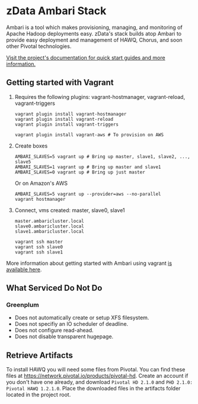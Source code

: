 zData Ambari Stack
==================
Ambari is a tool which makes provisioning, managing, and monitoring of Apache Hadoop deployments easy.  zData's stack builds atop Ambari to provide easy deployment and management of HAWQ, Chorus, and soon other Pivotal technologies.

[Visit the project's documentation for quick start guides and more information.](http://zdata-inc.github.io/ambari-stack)


Getting started with Vagrant
----------------------------

1. Requires the following plugins: vagrant-hostmanager, vagrant-reload, vagrant-triggers

    ```
    vagrant plugin install vagrant-hostmanager
    vagrant plugin install vagrant-reload
    vagrant plugin install vagrant-triggers

    vagrant plugin install vagrant-aws # To provision on AWS
    ```

2. Create boxes

    ```
    AMBARI_SLAVES=5 vagrant up # Bring up master, slave1, slave2, ..., slave5
    AMBARI_SLAVES=1 vagrant up # Bring up master and slave1
    AMBARI_SLAVES=0 vagrant up # Bring up just master
    ```

    Or on Amazon's AWS
    ```
    AMBARI_SLAVES=5 vagrant up --provider=aws --no-parallel
    vagrant hostmanager
    ```

3. Connect, vms created: master, slave0, slave1

    ```
    master.ambaricluster.local
    slave0.ambaricluster.local
    slave1.ambaricluster.local

    vagrant ssh master
    vagrant ssh slave0
    vagrant ssh slave1
    ```

More information about getting started with Ambari using vagrant [is available here](http://zdata-inc.github.io/ambari-stack/getting-setup/with-vagrant.html).

What Serviced Do Not Do
-----------------------
### Greenplum

 - Does not automatically create or setup XFS filesystem.
 - Does not specifiy an IO scheduler of deadline.
 - Does not configure read-ahead.
 - Does not disable transparent hugepage.

Retrieve Artifacts
------------------

To install HAWQ you will need some files from Pivotal.
You can find these files at https://network.pivotal.io/products/pivotal-hd.  Create an account if you don't have one already, and download `Pivotal HD 2.1.0` and `PHD 2.1.0: Pivotal HAWQ 1.2.1.0`.  Place the downloaded files in the artifacts folder located in the project root.
